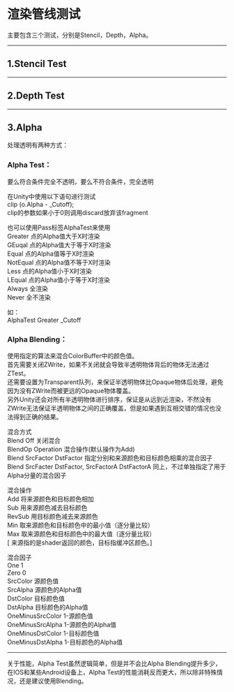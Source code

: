 # 渲染管线测试

主要包含三个测试，分别是Stencil，Depth，Alpha。


------------------------------------------------------------
## 1.Stencil Test





------------------------------------------------------------
## 2.Depth Test



------------------------------------------------------------
## 3.Alpha  

处理透明有两种方式：  

### Alpha Test：  
要么符合条件完全不透明，要么不符合条件，完全透明  


在Unity中使用以下语句进行测试  
clip (o.Alpha - _Cutoff);  
clip的参数如果小于0则调用discard放弃该fragment  

也可以使用Pass标签AlphaTest来使用  
Greater  点的Alpha值大于X时渲染  
GEuqal   点的Alpha值大于等于X时渲染  
Equal    点的Alpha值等于X时渲染  
NotEqual 点的Alpha值不等于X时渲染  
Less     点的Alpha值小于X时渲染  
LEqual   点的Alpha值小于等于X时渲染  
Always   全渲染  
Never    全不渲染  

如：  
AlphaTest Greater _Cutoff  


### Alpha Blending：
使用指定的算法来混合ColorBuffer中的颜色值。  
首先需要关闭ZWrite，如果不关闭就会导致半透明物体背后的物体无法通过ZTest。  
还需要设置为Transparent队列，来保证半透明物体比Opaque物体后处理，避免因为没有ZWrite而被更远的Opaque物体覆盖。  
另外Unity还会对所有半透明物体进行排序，保证是从远到近渲染，不然没有ZWrite无法保证半透明物体之间的正确覆盖，但是如果遇到互相交错的情况也没法得到正确的结果。  

混合方式  
Blend Off  关闭混合  
BlendOp Operation 混合操作(默认操作为Add)  
Blend SrcFactor DstFactor  指定分别和来源颜色和目标颜色相乘的混合因子  
Blend SrcFacter DstFactor, SrcFactorA  DstFactorA  同上，不过单独指定了用于Alpha分量的混合因子  


混合操作  
Add 将来源颜色和目标颜色相加  
Sub 用来源颜色减去目标颜色  
RevSub 用目标颜色减去来源颜色  
Min 取来源颜色和目标颜色中的最小值（逐分量比较）  
Max 取来源颜色和目标颜色中的最大值（逐分量比较）  
[ 来源指的是shader返回的颜色，目标指缓冲区颜色。]  


混合因子  
One	 1  
Zero 0  
SrcColor	源颜色值  
SrcAlpha	源颜色的Alpha值  
DstColor	目标颜色值  
DstAlpha	目标颜色的Alpha值  
OneMinusSrcColor	1-源颜色值  
OneMinusSrcAlpha	1-源颜色的Alpha值  
OneMinusDstColor	1-目标颜色值  
OneMinusDstAlpha	1-目标颜色的Alpha值  


------------------------------------------------------------
关于性能，Alpha Test虽然逻辑简单，但是并不会比Alpha Blending提升多少，在IOS和某些Android设备上，Alpha Test的性能消耗反而更大，所以除非特殊情况，还是建议使用Blending。



